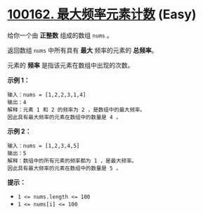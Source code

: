 # [100162. 最大频率元素计数][link] (Easy)

[link]: https://leetcode.cn/contest/weekly-contest-380/problems/count-elements-with-maximum-frequency/

给你一个由 **正整数** 组成的数组 `nums` 。

返回数组 `nums` 中所有具有 **最大** 频率的元素的 **总频率**。

元素的 **频率** 是指该元素在数组中出现的次数。

**示例 1：**

```
输入：nums = [1,2,2,3,1,4]
输出：4
解释：元素 1 和 2 的频率为 2 ，是数组中的最大频率。
因此具有最大频率的元素在数组中的数量是 4 。
```

**示例 2：**

```
输入：nums = [1,2,3,4,5]
输出：5
解释：数组中的所有元素的频率都为 1 ，是最大频率。
因此具有最大频率的元素在数组中的数量是 5 。
```

**提示：**

- `1 <= nums.length <= 100`
- `1 <= nums[i] <= 100`
